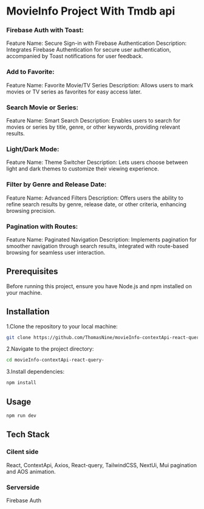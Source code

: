 # MovieInfo Project With Tmdb api

### Firebase Auth with Toast:

Feature Name: Secure Sign-in with Firebase Authentication
Description: Integrates Firebase Authentication for secure user authentication, accompanied by Toast notifications for user feedback.
### Add to Favorite:

Feature Name: Favorite Movie/TV Series
Description: Allows users to mark movies or TV series as favorites for easy access later.
### Search Movie or Series:

Feature Name: Smart Search
Description: Enables users to search for movies or series by title, genre, or other keywords, providing relevant results.
### Light/Dark Mode:

Feature Name: Theme Switcher
Description: Lets users choose between light and dark themes to customize their viewing experience.
### Filter by Genre and Release Date:

Feature Name: Advanced Filters
Description: Offers users the ability to refine search results by genre, release date, or other criteria, enhancing browsing precision.
### Pagination with Routes:

Feature Name: Paginated Navigation
Description: Implements pagination for smoother navigation through search results, integrated with route-based browsing for seamless user interaction.
## Prerequisites

Before running this project, ensure you have Node.js and npm installed on your machine.

## Installation

1.Clone the repository to your local machine:

```bash
git clone https://github.com/ThomasNine/movieInfo-contextApi-react-query-.git
```

2.Navigate to the project directory:

```bash
cd movieInfo-contextApi-react-query-
```

3.Install dependencies:

```bash
npm install
```

## Usage
```bash
npm run dev
```

## Tech Stack
 ### Cilent side
 React,
 ContextApi,
 Axios, 
 React-query, 
 TailwindCSS, 
 NextUi, 
 Mui pagination
 and AOS animation.

 ### Serverside
 Firebase Auth

